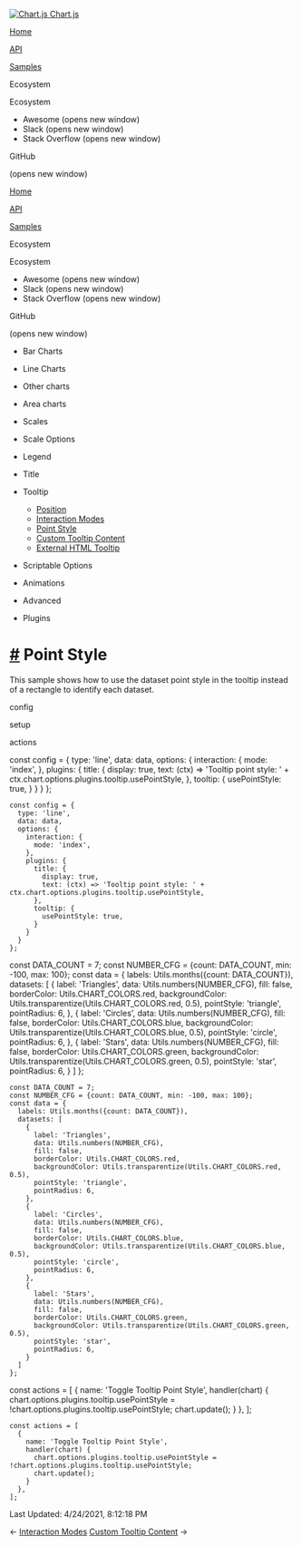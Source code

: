 <a href="/docs/3.2.0/" class="home-link router-link-active"><img src="/docs/3.2.0/favicon.ico" alt="Chart.js" class="logo" /> <span class="site-name can-hide">Chart.js</span></a>

<a href="/docs/3.2.0/" class="nav-link">Home</a>

<a href="/docs/3.2.0/api/" class="nav-link">API</a>

<a href="/docs/3.2.0/samples/" class="nav-link router-link-active">Samples</a>

<span class="title">Ecosystem</span> <span class="arrow down"></span>

<span class="title">Ecosystem</span> <span class="arrow right"></span>

-   Awesome
    <span class="sr-only">(opens new window)</span>
-   Slack
    <span class="sr-only">(opens new window)</span>
-   Stack Overflow
    <span class="sr-only">(opens new window)</span>

GitHub

<span class="sr-only">(opens new window)</span>

<a href="/docs/3.2.0/" class="nav-link">Home</a>

<a href="/docs/3.2.0/api/" class="nav-link">API</a>

<a href="/docs/3.2.0/samples/" class="nav-link router-link-active">Samples</a>

<span class="title">Ecosystem</span> <span class="arrow down"></span>

<span class="title">Ecosystem</span> <span class="arrow right"></span>

-   Awesome
    <span class="sr-only">(opens new window)</span>
-   Slack
    <span class="sr-only">(opens new window)</span>
-   Stack Overflow
    <span class="sr-only">(opens new window)</span>

GitHub

<span class="sr-only">(opens new window)</span>

-   Bar Charts <span class="arrow right"></span>

-   Line Charts <span class="arrow right"></span>

-   Other charts <span class="arrow right"></span>

-   Area charts <span class="arrow right"></span>

-   Scales <span class="arrow right"></span>

-   Scale Options <span class="arrow right"></span>

-   Legend <span class="arrow right"></span>

-   Title <span class="arrow right"></span>

-   Tooltip <span class="arrow down"></span>

    -   <a href="/docs/3.2.0/samples/tooltip/position.html" class="sidebar-link">Position</a>
    -   <a href="/docs/3.2.0/samples/tooltip/interactions.html" class="sidebar-link">Interaction Modes</a>
    -   <a href="/docs/3.2.0/samples/tooltip/point-style.html" class="active sidebar-link">Point Style</a>
    -   <a href="/docs/3.2.0/samples/tooltip/content.html" class="sidebar-link">Custom Tooltip Content</a>
    -   <a href="/docs/3.2.0/samples/tooltip/html.html" class="sidebar-link">External HTML Tooltip</a>

-   Scriptable Options <span class="arrow right"></span>

-   Animations <span class="arrow right"></span>

-   Advanced <span class="arrow right"></span>

-   Plugins <span class="arrow right"></span>

<a href="#point-style" class="header-anchor">#</a> Point Style
==============================================================

This sample shows how to use the dataset point style in the tooltip instead of a rectangle to identify each dataset.

config

setup

actions

<a href="https://github.com/chartjs/Chart.js/blob/master/docs/samples/tooltip/point-style.md" class="code-editor-tool fab fa-github fa-lg" title="View on GitHub"></a>

const config = { type: 'line', data: data, options: { interaction: { mode: 'index', }, plugins: { title: { display: true, text: (ctx) =&gt; 'Tooltip point style: ' + ctx.chart.options.plugins.tooltip.usePointStyle, }, tooltip: { usePointStyle: true, } } } };

    const config = {
      type: 'line',
      data: data,
      options: {
        interaction: {
          mode: 'index',
        },
        plugins: {
          title: {
            display: true,
            text: (ctx) => 'Tooltip point style: ' + ctx.chart.options.plugins.tooltip.usePointStyle,
          },
          tooltip: {
            usePointStyle: true,
          }
        }
      }
    };

const DATA\_COUNT = 7; const NUMBER\_CFG = {count: DATA\_COUNT, min: -100, max: 100}; const data = { labels: Utils.months({count: DATA\_COUNT}), datasets: \[ { label: 'Triangles', data: Utils.numbers(NUMBER\_CFG), fill: false, borderColor: Utils.CHART\_COLORS.red, backgroundColor: Utils.transparentize(Utils.CHART\_COLORS.red, 0.5), pointStyle: 'triangle', pointRadius: 6, }, { label: 'Circles', data: Utils.numbers(NUMBER\_CFG), fill: false, borderColor: Utils.CHART\_COLORS.blue, backgroundColor: Utils.transparentize(Utils.CHART\_COLORS.blue, 0.5), pointStyle: 'circle', pointRadius: 6, }, { label: 'Stars', data: Utils.numbers(NUMBER\_CFG), fill: false, borderColor: Utils.CHART\_COLORS.green, backgroundColor: Utils.transparentize(Utils.CHART\_COLORS.green, 0.5), pointStyle: 'star', pointRadius: 6, } \] };

    const DATA_COUNT = 7;
    const NUMBER_CFG = {count: DATA_COUNT, min: -100, max: 100};
    const data = {
      labels: Utils.months({count: DATA_COUNT}),
      datasets: [
        {
          label: 'Triangles',
          data: Utils.numbers(NUMBER_CFG),
          fill: false,
          borderColor: Utils.CHART_COLORS.red,
          backgroundColor: Utils.transparentize(Utils.CHART_COLORS.red, 0.5),
          pointStyle: 'triangle',
          pointRadius: 6,
        },
        {
          label: 'Circles',
          data: Utils.numbers(NUMBER_CFG),
          fill: false,
          borderColor: Utils.CHART_COLORS.blue,
          backgroundColor: Utils.transparentize(Utils.CHART_COLORS.blue, 0.5),
          pointStyle: 'circle',
          pointRadius: 6,
        },
        {
          label: 'Stars',
          data: Utils.numbers(NUMBER_CFG),
          fill: false,
          borderColor: Utils.CHART_COLORS.green,
          backgroundColor: Utils.transparentize(Utils.CHART_COLORS.green, 0.5),
          pointStyle: 'star',
          pointRadius: 6,
        }
      ]
    };

const actions = \[ { name: 'Toggle Tooltip Point Style', handler(chart) { chart.options.plugins.tooltip.usePointStyle = !chart.options.plugins.tooltip.usePointStyle; chart.update(); } }, \];

    const actions = [
      {
        name: 'Toggle Tooltip Point Style',
        handler(chart) {
          chart.options.plugins.tooltip.usePointStyle = !chart.options.plugins.tooltip.usePointStyle;
          chart.update();
        }
      },
    ];

<span class="prefix">Last Updated:</span> <span class="time">4/24/2021, 8:12:18 PM</span>

<span class="prev"> ← <a href="/docs/3.2.0/samples/tooltip/interactions.html" class="prev">Interaction Modes</a> </span> <span class="next"> [Custom Tooltip Content](/docs/3.2.0/samples/tooltip/content.html) → </span>
